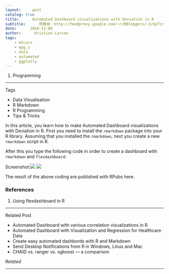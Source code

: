 ```yaml
---
layout:     post
catalog: true
title:      Automated Dashboard visualizations with Deviation in R
subtitle:      转载自：http://feedproxy.google.com/~r/RBloggers/~3/epTcrBZAjyY/
date:      2018-12-06
author:      Kristian Larsen
tags:
    - mtcars
    - mpg_z
    - data
    - automated
    - ggplotly
---
```


1. Programming


****

Tags



- Data Visualisation
- R Markdown
- R Programming
- Tips & Tricks

In this article, you learn how to make Automated Dashboard visualizations with Deviation in R. First you need to install the `rmarkdown` package into your R library. Assuming that you installed the `rmarkdown`, next you create a new `rmarkdown` script in R. 

After this you type the following code in order to create a dashboard with `rmarkdown` and `flexdashboard`:

Screenshot:![](https://i1.wp.com/datascienceplus.com/wp-content/uploads/2018/12/V2-Deviation-Ranking-1-490x167.jpg?w=450&ssl=1)
![](https://i1.wp.com/datascienceplus.com/wp-content/uploads/2018/12/V2-Deviation-Ranking-1-490x167.jpg?w=450&ssl=1)


The result of the above coding are published with RPubs here.

### References

1. Using flexdashboard in R


****

Related Post



- Automated Dashboard with various correlation visualizations in R
- Automated Dashboard with Visualization and Regression for Healthcare Data
- Create easy automated dashbords with R and Markdown
- Send Desktop Notifications from R in Windows, Linux and Mac
- CHAID vs. ranger vs. xgboost — a comparison



*Related*








---
